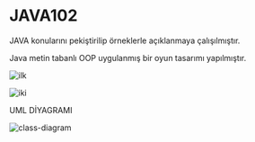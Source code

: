# JAVA102

JAVA konularını pekiştirilip örneklerle açıklanmaya çalışılmıştır.

Java metin tabanlı OOP uygulanmış bir oyun tasarımı yapılmıştır.

![ilk](https://github.com/ezgidolma/JAVA102/assets/88343326/ed760a63-f4c7-40ea-9bf3-0f1ba27880eb)

![iki](https://github.com/ezgidolma/JAVA102/assets/88343326/437843e5-ac41-4189-81aa-9366b56e605a)



UML DİYAGRAMI

![class-diagram](https://github.com/ezgidolma/JAVA102/assets/88343326/a2a1e681-b8cd-4480-bca1-cd29ace99b4b)
